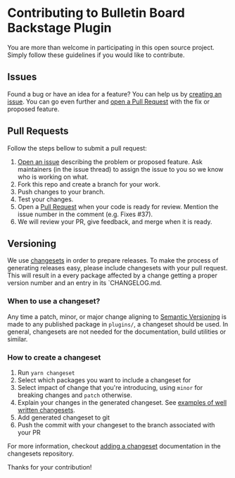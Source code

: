 # Contributing to Bulletin Board Backstage Plugin

You are more than welcome in participating in this open source project. Simply follow these guidelines if you would like to contribute.

## Issues
Found a bug or have an idea for a feature? You can help us by [creating an issue](https://github.com/v-ngu/backstage-plugin-bulletin-board/issues).
You can go even further and [open a Pull Request](https://github.com/v-ngu/backstage-plugin-bulletin-board/pulls) with the fix or proposed feature.

## Pull Requests
Follow the steps bellow to submit a pull request:

1. [Open an issue](https://github.com/v-ngu/backstage-plugin-bulletin-board/issues) describing the problem or proposed feature. Ask maintainers (in the issue thread) to assign the issue to you so we know who is working on what.
2. Fork this repo and create a branch for your work.
3. Push changes to your branch.
4. Test your changes.
5. Open a [Pull Request](https://github.com/v-ngu/backstage-plugin-bulletin-board/pulls) when your code is ready for review. Mention the issue number in the comment (e.g. Fixes #37).
6. We will review your PR, give feedback, and merge when it is ready.

## Versioning

We use [changesets](https://github.com/atlassian/changesets) in order to prepare releases. To make the process of generating releases easy, please include changesets with your pull request. This will result in a every package affected by a change getting a proper version number and an entry in its `CHANGELOG.md.

### When to use a changeset?

Any time a patch, minor, or major change aligning to [Semantic Versioning](https://semver.org) is made to any published package in `plugins/`, a changeset should be used.
In general, changesets are not needed for the documentation, build utilities or similar.

### How to create a changeset

1. Run `yarn changeset`
2. Select which packages you want to include a changeset for
3. Select impact of change that you're introducing, using `minor` for breaking changes and `patch` otherwise.
4. Explain your changes in the generated changeset. See [examples of well written changesets](https://backstage.io/docs/getting-started/contributors#writing-changesets).
5. Add generated changeset to git
6. Push the commit with your changeset to the branch associated with your PR

For more information, checkout [adding a changeset](https://github.com/atlassian/changesets/blob/master/docs/adding-a-changeset.md) documentation in the changesets repository.

Thanks for your contribution!
